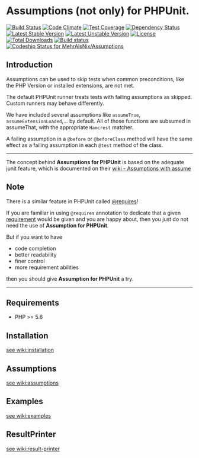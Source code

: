 # Assumptions (not only) for PHPUnit.

[![Build Status](https://travis-ci.org/MehrAlsNix/Assumptions.svg?branch=develop)](https://travis-ci.org/MehrAlsNix/Assumptions) [![Code Climate](https://codeclimate.com/github/MehrAlsNix/Assumptions/badges/gpa.svg)](https://codeclimate.com/github/MehrAlsNix/Assumptions) [![Test Coverage](https://codeclimate.com/github/MehrAlsNix/Assumptions/badges/coverage.svg)](https://codeclimate.com/github/MehrAlsNix/Assumptions/coverage) [![Dependency Status](https://www.versioneye.com/user/projects/5558aa6eb2ff6d2ecc000368/badge.svg?style=flat)](https://www.versioneye.com/user/projects/5558aa6eb2ff6d2ecc000368)
[![Latest Stable Version](https://poser.pugx.org/mehr-als-nix/assumptions/v/stable)](https://packagist.org/packages/mehr-als-nix/assumptions) [![Latest Unstable Version](https://poser.pugx.org/mehr-als-nix/assumptions/v/unstable)](https://packagist.org/packages/mehr-als-nix/assumptions) [![License](https://poser.pugx.org/mehr-als-nix/assumptions/license)](https://packagist.org/packages/mehr-als-nix/assumptions) [![Total Downloads](https://poser.pugx.org/mehr-als-nix/assumptions/downloads)](https://packagist.org/packages/mehr-als-nix/assumptions)
[![Build status](https://ci.appveyor.com/api/projects/status/xqcdrl8b62d6qrle/branch/develop?svg=true)](https://ci.appveyor.com/project/siad007/assumptions/branch/develop) [![Codeship Status for MehrAlsNix/Assumptions](https://codeship.com/projects/ce1e9440-3009-0133-bb32-265edb7ab8a5/status?branch=develop)](https://codeship.com/projects/99562)

## Introduction

Assumptions can be used to skip tests when common preconditions, like the PHP Version or installed extensions, are not met.

The default PHPUnit runner treats tests with failing assumptions as skipped. Custom runners may behave differently.

We have included several assumptions like `assumeTrue`, `assumeExtensionLoaded`,... by default. All of those functions are subsumed in assumeThat, with the appropriate `Hamcrest` matcher.

A failing assumption in a `@before` or `@beforeClass` method will have the same effect as a failing assumption in each `@test` method of the class.

***

The concept behind **Assumptions for PHPUnit** is based on the adequate junit feature, which is documented on their [wiki - Assumptions with assume](https://github.com/junit-team/junit/wiki/Assumptions-with-assume)

## Note

There is a similar feature in PHPUnit called [@requires](https://phpunit.de/manual/current/en/appendixes.annotations.html#appendixes.annotations.requires)!

If you are familiar in using `@requires` annotation to dedicate that a given [requirement](https://phpunit.de/manual/current/en/incomplete-and-skipped-tests.html#incomplete-and-skipped-tests.requires.tables.api) would be given and you are happy about, then you just do not need the use of **Assumption for PHPUnit**.

But if you want to have
- code completion
- better readability
- finer control
- more requirement abilities

then you should give **Assumption for PHPUnit** a try.

<hr>

## Requirements

- PHP >= 5.6

## Installation

[see wiki:installation](https://github.com/MehrAlsNix/Assumptions/wiki/1.-Installation)

## Assumptions

[see wiki:assumptions](https://github.com/MehrAlsNix/Assumptions/wiki/2.-Assumptions)

## Examples

[see wiki:examples](https://github.com/MehrAlsNix/Assumptions/wiki/3.-Examples)

## ResultPrinter

[see wiki:result-printer](https://github.com/MehrAlsNix/Assumptions/wiki/4.-ResultPrinter)
